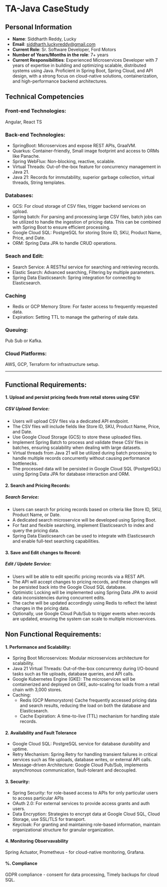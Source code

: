 # TA-Java CaseStudy

## Personal Information

- **Name**: Siddharth Reddy, Lucky
- **Email**: siddharth.luckyreddy@gmail.com
- **Current Role**: Sr. Software Developer, Ford Motors
- **Number of Years/Months in the role**: 7+ years
- **Current Responsibilities**: Experienced Microservices Developer with 7 years of expertise in building and optimizing scalable, distributed systems using Java. Proficient in Spring Boot, Spring Cloud, and API design, with a strong focus on cloud-native solutions, containerization, and high-performance backend architectures.

## Technical Competencies
### Front-end Technologies: 
Angular, React TS 

### Back-end Technologies: 
* SpringBoot: Microservices and expose REST APIs, GraalVM.
* Quarkus: Container-friendly, Small image footprint and access to ORMs like Panache. 
* Spring WebFlux: Non-blocking, reactive, scalable.
* Virtual Threads: Out-of-the-box feature for concurrency management in Java 21.
* Java 21: Records for immutability, superior garbage collection, virtual threads, String templates.

### Databases: 
* GCS: For cloud storage of CSV files, trigger backend services on upload.
* Spring batch: For parsing and processing large CSV files, batch jobs can be utilized to handle the ingestion of pricing data. This can be combined with Spring Boot to ensure efficient processing.
* Google Cloud SQL: PostgreSQL for storing Store ID, SKU, Product Name, Price, and Date.
* ORM: Spring Data JPA to handle CRUD operations.

### Seach and Edit: 
* Search Service: A RESTful service for searching and retrieving records.
* Elastic Search: Advanced searching, Filtering by multiple parameters.
* Spring Data Elasticsearch: Spring integration for connecting to Elasticsearch.

### Caching
* Redis or GCP Memory Store:  For faster access to frequently requested data.
* Expiration: Setting TTL to manage the gathering of stale data.

### Queuing:
Pub Sub or Kafka.

### Cloud Platforms: 
AWS, GCP, Terraform for infrastructure setup.

---

## Functional Requirements:
#### 1. Upload and persist pricing feeds from retail stores using CSV:
##### CSV Upload Service:
* Users will upload CSV files via a dedicated API endpoint.
* The CSV files will include fields like Store ID, SKU, Product Name, Price, and Date.
* Use Google Cloud Storage (GCS) to store these uploaded files.
* Implement Spring Batch to process and validate these CSV files in batches, ensuring scalability when dealing with large datasets.
* Virtual threads from Java 21 will be utilized during batch processing to handle multiple records concurrently without causing performance bottlenecks.
* The processed data will be persisted in Google Cloud SQL (PostgreSQL) using Spring Data JPA for database interaction and ORM.

#### 2. Search and Pricing Records:
##### Search Service:
* Users can search for pricing records based on criteria like Store ID, SKU, Product Name, or Date.
* A dedicated search microservice will be developed using Spring Boot.
* For fast and flexible searching, implement Elasticsearch to index and query the pricing data.
* Spring Data Elasticsearch can be used to integrate with Elasticsearch and enable full-text searching capabilities.

#### 3. Save and Edit changes to Record:
##### Edit / Update Service:
* Users will be able to edit specific pricing records via a REST API.
* The API will accept changes to pricing records, and these changes will be persisted back into the Google Cloud SQL database.
* Optimistic Locking will be implemented using Spring Data JPA to avoid data inconsistencies during concurrent edits.
* The cache will be updated accordingly using Redis to reflect the latest changes in the pricing data.
* Optionally, use Google Cloud Pub/Sub to trigger events when records are updated, ensuring the system can scale to multiple microservices.

## Non Functional Requirements:
#### 1. Performance and Scalability:
* Spring Boot Microservices: Modular microservices architecture for scalability.
* Java 21 Virtual Threads: Out-of-the-box concurrency during I/O-bound tasks such as file uploads, database queries, and API calls.
* Google Kubernetes Engine (GKE): The microservices will be containerized and deployed on GKE, auto-scaling for loads from a retail chain with 3,000 stores.
* Caching:
  * Redis (GCP Memorystore) Cache frequently accessed pricing data and search results, reducing the load on both the database and Elasticsearch.
  * Cache Expiration: A time-to-live (TTL) mechanism for handling stale records.

#### 2. Availability and Fault Tolerance
* Google Cloud SQL: PostgreSQL service for database durability and uptime.
* Retry Mechanism: Spring Retry for handling transient failures in critical services such as file uploads, database writes, or external API calls.
* Message-driven Architecture: Google Cloud Pub/Sub, implements asynchronous communication, fault-tolerant and decoupled.

#### 3. Security:
* Spring Security: for role-based access to APIs for only particular users to access particular APIs
* OAuth 2.0: For external services to provide access grants and auth users.
* Data Encryption: Strategies to encrypt data at Google Cloud SQL, Cloud Storage, use SSL/TLS for transport.
* Keycloak: For granting and maintaining role-based information, maintain organizational structure for granular organization.

#### 4. Monitoring Observavability
Spring Actuator, Prometheus - for cloud-native monitoring, Grafana.

#### %. Compliance
GDPR compliance - consent for data processing, Timely backups for cloud SQL.
